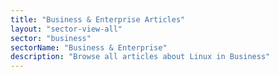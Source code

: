 ```yaml
---
title: "Business & Enterprise Articles"
layout: "sector-view-all"
sector: "business"
sectorName: "Business & Enterprise"
description: "Browse all articles about Linux in Business"
---
```


